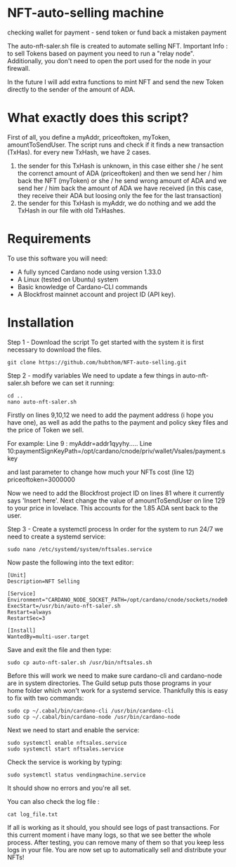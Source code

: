 # NFT-auto-selling machine
checking wallet for payment - send token or fund back a mistaken payment

The auto-nft-saler.sh file is created to automate selling NFT.
Important Info : to sell Tokens based on payment you need to run a "relay node". Additionally, you don't need to open the port used for the node in your firewall.

In the future I will add extra functions to mint NFT and send the new Token directly to the sender of the amount of ADA.

# What exactly does this script?
First of all, you define a myAddr, priceoftoken, myToken, amountToSendUser.
The script runs and check if it finds a new transaction (TxHas). 
for every new TxHash, we have 2 cases. 
1. the sender for this TxHash is unknown, in this case either she / he sent the correnct amount of ADA (priceoftoken) and then we send her / him back the NFT (myToken) or she / he send wrong amount of ADA and we send her / him back the amount of ADA we have received (in this case, they receive their ADA but loosing only the fee for the last transaction)
2. the sender for this TxHash is myAddr, we do nothing and we add the TxHash in our file with old TxHashes.

# Requirements
To use this software you will need:
- A fully synced Cardano node using version 1.33.0
- A Linux (tested on Ubuntu) system
- Basic knowledge of Cardano-CLI commands 
- A Blockfrost mainnet account and project ID (API key).

# Installation
Step 1 - Download the script
To get started with the system it is first necessary to download the files.

    git clone https://github.com/hubthom/NFT-auto-selling.git

Step 2 - modify variables
We need to update a few things in auto-nft-saler.sh before we can set it running:

    cd ..
    nano auto-nft-saler.sh

Firstly on lines 9,10,12 we need to add the payment address (i hope you have one), as well as add the paths to the payment and policy skey files and the price of Token we sell.

For example:
Line 9 : myAddr=addr1qyyhy.....
Line 10:paymentSignKeyPath=/opt/cardano/cnode/priv/wallet/Vsales/payment.skey

and last parameter to change how much your NFTs cost (line 12)
priceoftoken=3000000

Now we need to add the Blockfrost project ID on lines 81 where it currently says 'Insert here'.
Next change the value of amountToSendUser on line 129 to your price in lovelace. This accounts for the 1.85 ADA sent back to the user.

Step 3 - Create a systemctl process
In order for the system to run 24/7 we need to create a systemd service:

    sudo nano /etc/systemd/system/nftsales.service

Now paste the following into the text editor:

    [Unit]
    Description=NFT Selling

    [Service]
    Environment="CARDANO_NODE_SOCKET_PATH=/opt/cardano/cnode/sockets/node0.socket"
    ExecStart=/usr/bin/auto-nft-saler.sh
    Restart=always
    RestartSec=3

    [Install]
    WantedBy=multi-user.target

Save and exit the file and then type:

    sudo cp auto-nft-saler.sh /usr/bin/nftsales.sh


Before this will work we need to make sure cardano-cli and cardano-node are in system directories. The Guild setup puts those programs in your home folder which won't work for a systemd service.
Thankfully this is easy to fix with two commands:

    sudo cp ~/.cabal/bin/cardano-cli /usr/bin/cardano-cli
    sudo cp ~/.cabal/bin/cardano-node /usr/bin/cardano-node


Next we need to start and enable the service:

    sudo systemctl enable nftsales.service
    sudo systemctl start nftsales.service


Check the service is working by typing:

    sudo systemctl status vendingmachine.service

It should show no errors and you're all set.

You can also check the log file :

    cat log_file.txt

If all is working as it should, you should see logs of past transactions. For this current moment i have many logs, so that we see better the whole process.
After testing, you can remove many of them so that you keep less logs in your file.
You are now set up to automatically sell and distribute your NFTs!
